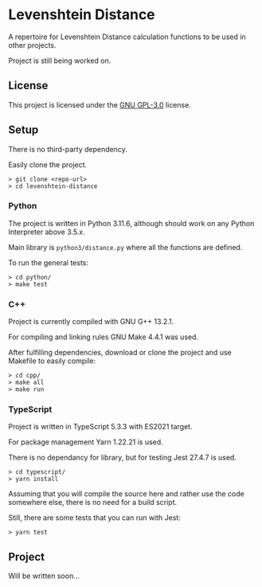 # Levenshtein Distance

A repertoire for Levenshtein Distance calculation functions to be used in other projects. 

Project is still being worked on.

## License

This project is licensed under the [GNU GPL-3.0](https://github.com/ErtyumPX/levenshtein-distance/blob/main/LICENSE) license.

## Setup

There is no third-party dependency.

Easily clone the project.

```
> git clone <repo-url>
> cd levenshtein-distance
```

### Python

The project is written in Python 3.11.6, although should work on any Python Interpreter above 3.5.x.

Main library is `python3/distance.py` where all the functions are defined.

To run the general tests:

```
> cd python/
> make test
```

### C++

Project is currently compiled with GNU G++ 13.2.1.

For compiling and linking rules GNU Make 4.4.1 was used.

After fulfilling dependencies, download or clone the project and use Makefile to easily compile:

```
> cd cpp/ 
> make all
> make run
```

### TypeScript

Project is written in TypeScript 5.3.3 with ES2021 target.

For package management Yarn 1.22.21 is used.

There is no dependancy for library, but for testing Jest 27.4.7 is used.

```
> cd typescript/
> yarn install
```

Assuming that you will compile the source here and rather use the code somewhere else, there is no need for a build script.

Still, there are some tests that you can run with Jest:

```
> yarn test 
```



## Project

Will be written soon...
